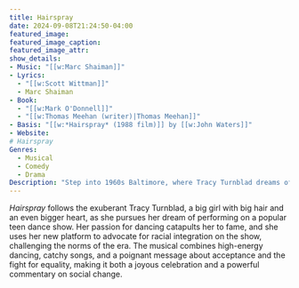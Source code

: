 ```yaml
---
title: Hairspray
date: 2024-09-08T21:24:50-04:00
featured_image:
featured_image_caption: 
featured_image_attr:
show_details: 
- Music: "[[w:Marc Shaiman]]"
- Lyrics: 
  - "[[w:Scott Wittman]]"
  - Marc Shaiman
- Book: 
  - "[[w:Mark O'Donnell]]"
  - "[[w:Thomas Meehan (writer)|Thomas Meehan]]"
- Basis: "[[w:*Hairspray* (1988 film)]] by [[w:John Waters]]"
- Website: 
# Hairspray
Genres:
  - Musical
  - Comedy
  - Drama
Description: "Step into 1960s Baltimore, where Tracy Turnblad dreams of dancing on TV’s Corny Collins Show and ignites a campaign for social justice that rocks the city."
---
```

*Hairspray* follows the exuberant Tracy Turnblad, a big girl with big hair and an even bigger heart, as she pursues her dream of performing on a popular teen dance show. Her passion for dancing catapults her to fame, and she uses her new platform to advocate for racial integration on the show, challenging the norms of the era. The musical combines high-energy dancing, catchy songs, and a poignant message about acceptance and the fight for equality, making it both a joyous celebration and a powerful commentary on social change.